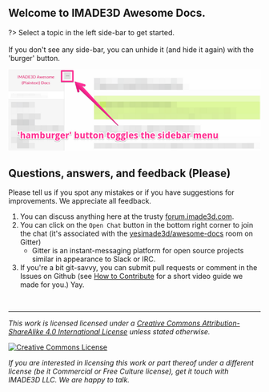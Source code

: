 ## Welcome to IMADE3D Awesome Docs.

?> Select a topic in the left side-bar to get started.<br><br>If you don't see any side-bar, you can unhide it (and hide it again) with the 'burger' button.

![hamburger.png](assets/hamburger.png)

## Questions, answers, and feedback (Please)

Please tell us if you spot any mistakes or if you have suggestions for improvements. We appreciate all feedback.

1. You can discuss anything here at the trusty [forum.imade3d.com](https://forum.imade3d.com).
2. You can click on the `Open Chat` button in the bottom right corner to join the chat (it's associated with the [yesimade3d/awesome-docs](https://gitter.im/yesimade3d/awesome-docs) room on Gitter)
    - Gitter is an instant-messaging platform for open source projects similar in appearance to Slack or IRC.
3. If you're a bit git-savvy, you can submit pull requests or comment in the Issues on Github (see [How to Contribute](https://github.com/IMADE3D/awesome-docs#how-to-contribute) for a short video guide we made for you.) Yay.

<br>

---

*This work is licensed licensed under a [Creative Commons Attribution-ShareAlike 4.0 International License](http://creativecommons.org/licenses/by-sa/4.0/) unless stated otherwise.*

<a rel="license" href="http://creativecommons.org/licenses/by-sa/4.0/"><img alt="Creative Commons License" style="border-width:0; margin=auto; display:block; width=auto;" src="https://i.creativecommons.org/l/by-sa/4.0/88x31.png" /></a>

*If you are interested in licensing this work or part thereof under a different license (be it Commercial or Free Culture license), get it touch with IMADE3D LLC. We are happy to talk.*

